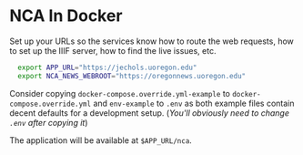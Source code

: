 NCA In Docker
===============

Set up your URLs so the services know how to route the web requests, how to set
up the IIIF server, how to find the live issues, etc.

```bash
  export APP_URL="https://jechols.uoregon.edu"
  export NCA_NEWS_WEBROOT="https://oregonnews.uoregon.edu"
```

Consider copying `docker-compose.override.yml-example` to
`docker-compose.override.yml` and `env-example` to `.env` as both example files
contain decent defaults for a development setup.  (*You'll obviously need to
change `.env` after copying it*)

The application will be available at `$APP_URL/nca`.
